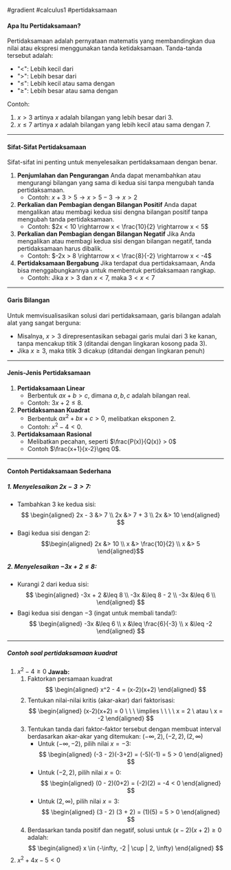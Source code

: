 #gradient #calculus1 #pertidaksamaan 

#### Apa Itu Pertidaksamaan?

Pertidaksamaan adalah pernyataan matematis yang membandingkan dua nilai atau ekspresi menggunakan tanda ketidaksamaan. Tanda-tanda tersebut adalah:
- "$<$": Lebih kecil dari
- "$>$": Lebih besar dari
- "$\leq$": Lebih kecil atau sama dengan
- "$\geq$": Lebih besar atau sama dengan

Contoh:
1. $x > 3$ artinya $x$ adalah bilangan yang lebih besar dari $3$.
2. $x \leq 7$ artinya $x$ adalah bilangan yang lebih kecil atau sama dengan $7$.

___

#### Sifat-Sifat Pertidaksamaan

Sifat-sifat ini penting untuk menyelesaikan pertidaksamaan dengan benar.
1. **Penjumlahan dan Pengurangan**
   Anda dapat menambahkan atau mengurangi bilangan yang sama di kedua sisi tanpa mengubah tanda pertidaksamaan.
   - Contoh:
     $x + 3 > 5 \rightarrow x > 5 - 3 \rightarrow x > 2$
1. **Perkalian dan Pembagian dengan Bilangan Positif**
   Anda dapat mengalikan atau membagi kedua sisi dengna bilangan positif tanpa mengubah tanda pertidaksamaan.
   - Contoh:
     $2x < 10 \rightarrow x < \frac{10}{2} \rightarrow x < 5$
1. **Perkalian dan Pembagian dengan Bilangan Negatif**
   Jika Anda mengalikan atau membagi kedua sisi dengan bilangan negatif, tanda pertidaksamaan harus dibalik.
   - Contoh:
     $-2x > 8 \rightarrow x < \frac{8}{-2} \rightarrow x < -4$
1. **Pertidaksamaan Bergabung**
   Jika terdapat dua pertidaksamaan, Anda bisa menggabungkannya untuk membentuk pertidaksamaan rangkap.
   - Contoh:
     Jika $x > 3$ dan $x < 7$, maka $3 < x < 7$

___

#### Garis Bilangan

Untuk memvisualisasikan solusi dari pertidaksamaan, garis bilangan adalah alat yang sangat berguna:
- Misalnya, $x > 3$ direpresentasikan sebagai garis mulai dari $3$ ke kanan, tanpa mencakup titik $3$ (ditandai dengan lingkaran kosong pada $3$).
- Jika $x \geq 3$, maka titik $3$ dicakup (ditandai dengan lingkaran penuh)

___

#### Jenis-Jenis Pertidaksamaan

1. **Pertidaksamaan Linear**
   - Berbentuk $ax + b > c$, dimana $a, b, c$ adalah bilangan real.
   - Contoh: $3x + 2 \leq 8$.
2. **Pertidaksamaan Kuadrat**
   - Berbentuk $ax^2+bx+c > 0$, melibatkan eksponen 2.
   - Contoh: $x^2 - 4 < 0$.
3. **Pertidaksamaan Rasional**
   - Melibatkan pecahan, seperti $\frac{P(x)}{Q(x)} > 0$
   - Contoh $\frac{x+1}{x-2}\geq 0$.

___

#### Contoh Pertidaksamaan Sederhana

##### 1. Menyelesaikan $2x-3 > 7$:
- Tambahkan $3$ ke kedua sisi:$$
    \begin{aligned}
    2x - 3 &> 7 \\
    2x &> 7 + 3 \\
    2x &> 10
    \end{aligned}
    $$
- Bagi kedua sisi dengan $2$: $$\begin{aligned}
  2x &> 10 \\
  x &> \frac{10}{2} \\
  x &> 5
    \end{aligned}$$
##### 2. Menyelesaikan $-3x + 2 \leq 8$:
- Kurangi $2$ dari kedua sisi: $$
\begin{aligned}
-3x + 2 &\leq 8 \\
-3x &\leq 8 - 2 \\
-3x &\leq 6 \\
\end{aligned}
$$
- Bagi kedua sisi dengan $-3$ (ingat untuk membali tanda!):
$$
\begin{aligned}
-3x &\leq 6 \\
x &\leq \frac{6}{-3} \\
x &\leq -2
\end{aligned}
$$

___
##### Contoh soal pertidaksamaan kuadrat
1. $x^2 - 4 \geq 0$
   **Jawab:**
   1. Faktorkan persamaan kuadrat
      $$
	      \begin{aligned}
	      x^2 - 4 = (x-2)(x+2)
	      \end{aligned}
	     $$
   2. Tentukan nilai-nilai kritis (akar-akar) dari faktorisasi:
      $$
	      \begin{aligned}
	      (x-2)(x+2) = 0 \ \ \ \implies \ \ \ \ x = 2 \ atau \ x = -2
	      \end{aligned}
	     $$
   3. Tentukan tanda dari faktor-faktor tersebut dengan membuat interval berdasarkan akar-akar yang ditemukan: $(-\infty, 2),(-2,2), (2, \infty)$
      - Untuk $(-\infty, -2)$, pilih nilai $x = -3$:$$
	      \begin{aligned}
	      (-3 - 2)(-3+2) = (-5)(-1) = 5 > 0
	      \end{aligned}
	     $$
      - Untuk $(-2,2)$, pilih nilai $x=0$:  $$
	      \begin{aligned}
	      (0 - 2)(0+2) = (-2)(2) = -4 < 0
	      \end{aligned}
	     $$
      - Untuk $(2, \infty)$, pilih nilai $x = 3$:  $$
	      \begin{aligned}
	      (3 - 2) (3 + 2) = (1)(5) = 5 > 0
	      \end{aligned}
	     $$
   4. Berdasarkan tanda positif dan negatif, solusi untuk $(x-2)(x+2) \geq 0$ adalah: $$
	      \begin{aligned}
	      x \in (-\infty, -2 | \cup | 2, \infty)
	      \end{aligned}
	     $$
1. $x^2 + 4x - 5 < 0$
